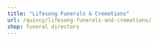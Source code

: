 ```yaml
---
title: "Lifesong Funerals & Cremations"
url: /quincy/lifesong-funerals-and-cremations/
shop: funeral directors
---
```

